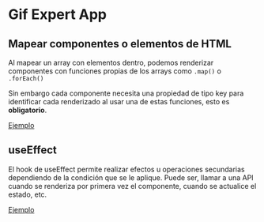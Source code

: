 # Gif Expert App

## Mapear componentes o elementos de HTML

Al mapear un array con elementos dentro, podemos renderizar componentes con funciones propias de los arrays como <code>.map()</code> o <code>.forEach()</code>

Sin embargo cada componente necesita una propiedad de tipo key para identificar cada renderizado al usar una de estas funciones, esto es **obligatorio**.

[Ejemplo](../02-gif-expert-app/src/GifExpertApp.jsx)

## useEffect

El hook de useEffect permite realizar efectos u operaciones secundarias dependiendo de la condición que se le aplique. Puede ser, llamar a una API cuando se renderiza por primera vez el componente, cuando se actualice el estado, etc.

[Ejemplo](../02-gif-expert-app/src/components/GifGrid.jsx)
